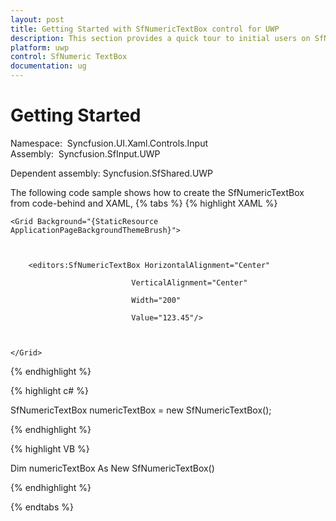 ```yaml
---
layout: post
title: Getting Started with SfNumericTextBox control for UWP
description: This section provides a quick tour to initial users on SfNumericTextBox control for UWP.
platform: uwp
control: SfNumeric TextBox
documentation: ug
---
```


# Getting Started

Namespace:  Syncfusion.UI.Xaml.Controls.Input
Assembly:  Syncfusion.SfInput.UWP 

Dependent assembly: Syncfusion.SfShared.UWP



The following code sample shows how to create the SfNumericTextBox from code-behind and XAML,
{% tabs %}
{% highlight XAML %}

<Page xmlns:editors="using:Syncfusion.UI.Xaml.Controls.Input">

    <Grid Background="{StaticResource ApplicationPageBackgroundThemeBrush}">



        <editors:SfNumericTextBox HorizontalAlignment="Center"

                               VerticalAlignment="Center"

                               Width="200"

                               Value="123.45"/>



    </Grid>

</Page>

{% endhighlight %}

{% highlight c# %}

SfNumericTextBox numericTextBox = new SfNumericTextBox();

{% endhighlight %}

{% highlight VB %}

Dim numericTextBox As New SfNumericTextBox()

{% endhighlight %}

{% endtabs %}